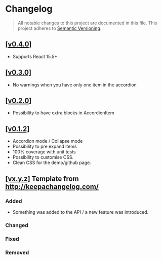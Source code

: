 Changelog
=========

> All notable changes to this project are documented in this file.
This project adheres to [Semantic Versioning](http://semver.org/spec/v2.0.0.html).

## [[v0.4.0]](https://github.com/springload/react-accessible-accordion/releases/tag/v0.4.0)

- Supports React 15.5+

## [[v0.3.0]](https://github.com/springload/react-accessible-accordion/releases/tag/v0.3.0)

- No warnings when you have only one item in the accordion

## [[v0.2.0]](https://github.com/springload/react-accessible-accordion/releases/tag/v0.2.0)

- Possibility to have extra blocks in AccordionItem

## [[v0.1.2]](https://github.com/springload/react-accessible-accordion/releases/tag/v0.1.2)

- Accordion mode / Collapse mode
- Possibility to pre expand items
- 100% coverage with unit tests
- Possibility to customise CSS.
- Clean CSS for the demo/github page.


## [[vx.y.z]](https://github.com/springload/Quicktube.js/releases/tag/x.y.z) Template from http://keepachangelog.com/

### Added

- Something was added to the API / a new feature was introduced.

### Changed

### Fixed

### Removed
